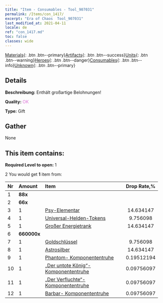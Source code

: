 ```yaml
---
title: "Item - Consumables - Tool_907031"
permalink: /Items/con_1417/
excerpt: "Era of Chaos  Tool_907031"
last_modified_at: 2021-04-11
locale: de
ref: "con_1417.md"
toc: false
classes: wide
---
```

 [Materials](/de/Items/){: .btn .btn--primary}[Artifacts](/de/Items/Artifacts/){: .btn .btn--success}[Units](/de/Items/Units/){: .btn .btn--warning}[Heroes](/de/Items/Heroes/){: .btn .btn--danger}[Consumables](/de/Items/Consumables/){: .btn .btn--info}[Unknown](/de/Items/Unknown/){: .btn .btn--primary}

## Details
 **Beschreibung:** Enthält großartige Belohnungen!

 **Quality:** <span style="color: #DA70D6">OK</span>

 **Type:** Gift

## Gather

  None

## This item contains:

 **Required Level to open:** 1

 2 You would get **1** item  from:

  | Nr | Amount |     Item    | Drop Rate,% |
  |:---|:-------|:------------|:---------:|
  | 1 |  **88x** | <i class="fas fa-gem"/> |  | 11.707317 | 
  | 2 |  **66x** | <i class="fas fa-gem"/> |  | 14.634147 | 
  | 3 | 1 | [Psy-Elementar](/de/Items/unt_267/) | 14.634147 | 
  | 4 | 1 | [Universal-Helden-Tokens](/de/Items/her_358/) | 9.756098 | 
  | 5 | 1 | [Großer Energietrank](/de/Items/con_706/) | 14.634147 | 
  | 6 |  **660000x** | <i class="fas fa-coins"/> |  | 9.756098 | 
  | 7 | 1 | [Goldschlüssel](/de/Items/con_783/) | 9.756098 | 
  | 8 | 1 | [Astrosilber](/de/Items/con_969/) | 14.634147 | 
  | 9 | 1 | [Phantom- Komponententruhe](/de/Items/con_1339/) | 0.19512194 | 
  | 10 | 1 | [„Der untote König“-Komponententruhe](/de/Items/con_1340/) | 0.09756097 | 
  | 11 | 1 | [„Der Verfluchte“- Komponententruhe](/de/Items/con_1341/) | 0.09756097 | 
  | 12 | 1 | [Barbar- Komponententruhe](/de/Items/con_1342/) | 0.09756097 | 
